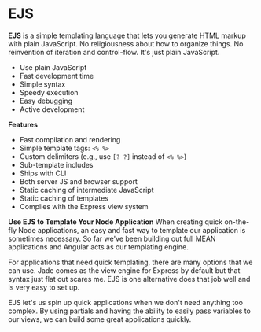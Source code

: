 # EJS
**EJS** is a simple templating language that lets you generate HTML markup with plain JavaScript. No religiousness about how to organize things. No reinvention of iteration and control-flow. It's just plain JavaScript.
- Use plain JavaScript
- Fast development time
- Simple syntax
- Speedy execution
- Easy debugging
- Active development

**Features**
- Fast compilation and rendering
- Simple template tags: ```<% %>```
- Custom delimiters (e.g., use ```[? ?]``` instead of ```<% %>```)
- Sub-template includes
- Ships with CLI
- Both server JS and browser support
- Static caching of intermediate JavaScript
- Static caching of templates
- Complies with the Express view system

**Use EJS to Template Your Node Application**
When creating quick on-the-fly Node applications, an easy and fast way to template our application is sometimes necessary. So far we've been building out full MEAN applications and Angular acts as our templating engine.

For applications that need quick templating, there are many options that we can use. Jade comes as the view engine for Express by default but that syntax just flat out scares me. EJS is one alternative does that job well and is very easy to set up. 

EJS let's us spin up quick applications when we don't need anything too complex. By using partials and having the ability to easily pass variables to our views, we can build some great applications quickly.